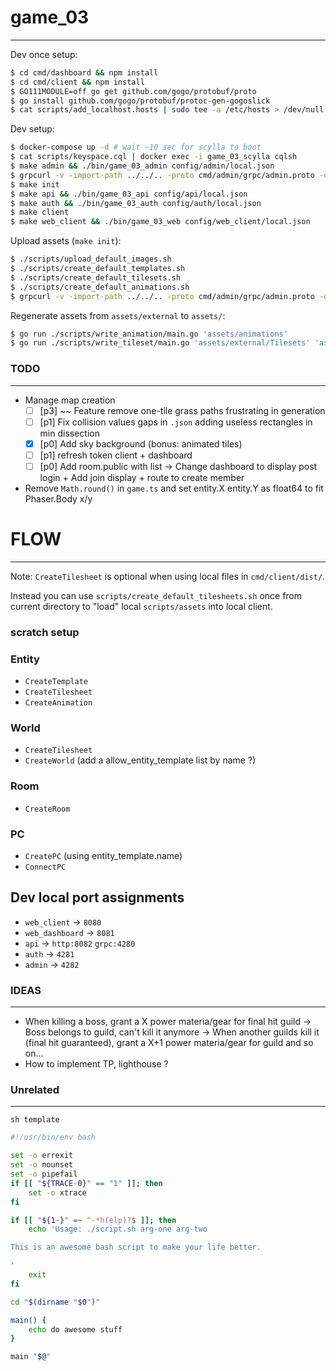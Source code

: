 # game_03
---

Dev once setup:

```sh
$ cd cmd/dashboard && npm install
$ cd cmd/client && npm install
$ GO111MODULE=off go get github.com/gogo/protobuf/proto
$ go install github.com/gogo/protobuf/protoc-gen-gogoslick
$ cat scripts/add_localhost.hosts | sudo tee -a /etc/hosts > /dev/null
```

Dev setup:

```sh
$ docker-compose up -d # wait ~10 sec for scylla to boot
$ cat scripts/keyspace.cql | docker exec -i game_03_scylla cqlsh
$ make admin && ./bin/game_03_admin config/admin/local.json
$ grpcurl -v -import-path ../../.. -proto cmd/admin/grpc/admin.proto -d '"cql"' -plaintext localhost:4282 grpc.Admin/MigrateUp
$ make init
$ make api && ./bin/game_03_api config/api/local.json
$ make auth && ./bin/game_03_auth config/auth/local.json
$ make client
$ make web_client && ./bin/game_03_web config/web_client/local.json
```

Upload assets (`make init`):

```sh
$ ./scripts/upload_default_images.sh
$ ./scripts/create_default_templates.sh
$ ./scripts/create_default_tilesets.sh
$ ./scripts/create_default_animations.sh
$ grpcurl -v -import-path ../../.. -proto cmd/admin/grpc/admin.proto -d '' -plaintext localhost:4282 grpc.Admin/CreateWorld
```

Regenerate assets from `assets/external` to `assets/`:

```sh
$ go run ./scripts/write_animation/main.go 'assets/animations'
$ go run ./scripts/write_tileset/main.go 'assets/external/Tilesets' 'assets/tilesets'
```

### TODO
---

- Manage map creation
  + [ ] [p3] ~~ Feature remove one-tile grass paths frustrating in generation
  + [ ] [p1] Fix collision values gaps in `.json` adding useless rectangles in min dissection
  + [x] [p0] Add sky background (bonus: animated tiles)
  + [ ] [p1] refresh token client + dashboard
  + [ ] [p0] Add room.public with list -> Change dashboard to display post login + Add join display + route to create member
- Remove `Math.round()` in `game.ts` and set entity.X entity.Y as float64 to fit Phaser.Body x/y

# FLOW
---

Note: `CreateTilesheet` is optional when using local files in `cmd/client/dist/`.

Instead you can use `scripts/create_default_tilesheets.sh` once from current directory to "load" local `scripts/assets` into local client.

### scratch setup

### Entity

- `CreateTemplate`
- `CreateTilesheet`
- `CreateAnimation`

### World

- `CreateTilesheet`
- `CreateWorld` (add a allow_entity_template list by name ?)

### Room

- `CreateRoom`

### PC

- `CreatePC` (using entity_template.name)
- `ConnectPC`


## Dev local port assignments

- `web_client` -> `8080`
- `web_dashboard` -> `8081`
- `api` -> `http:8082` `grpc:4280`
- `auth` -> `4281`
- `admin` -> `4282`


### IDEAS
---
- When killing a boss, grant a X power materia/gear for final hit guild -> Boss belongs to guild, can't kill it anymore -> When another guilds kill it (final hit guaranteed), grant a X+1 power materia/gear for guild and so on...
- How to implement TP, lighthouse ?


### Unrelated
---

`sh template`

```sh
#!/usr/bin/env bash

set -o errexit
set -o nounset
set -o pipefail
if [[ "${TRACE-0}" == "1" ]]; then
    set -o xtrace
fi

if [[ "${1-}" =~ ^-*h(elp)?$ ]]; then
    echo 'Usage: ./script.sh arg-one arg-two

This is an awesome bash script to make your life better.

'
    exit
fi

cd "$(dirname "$0")"

main() {
    echo do awesome stuff
}

main "$@"
```
